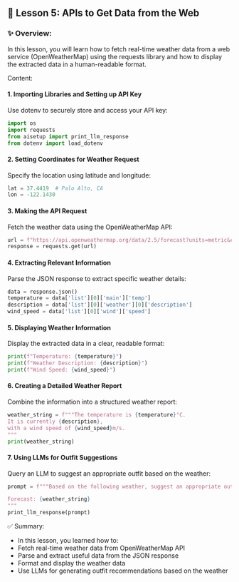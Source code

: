 ## 🌈 Lesson 5: APIs to Get Data from the Web

### ✨ Overview:
In this lesson, you will learn how to fetch real-time weather data from a web service (OpenWeatherMap) using the requests library and how to display the extracted data in a human-readable format.

Content:

#### 1. Importing Libraries and Setting up API Key
Use dotenv to securely store and access your API key:
```python
import os
import requests
from aisetup import print_llm_response
from dotenv import load_dotenv
```

#### 2. Setting Coordinates for Weather Request
Specify the location using latitude and longitude:
```python
lat = 37.4419  # Palo Alto, CA
lon = -122.1430
```

#### 3. Making the API Request
Fetch the weather data using the OpenWeatherMap API:
```python
url = f"https://api.openweathermap.org/data/2.5/forecast?units=metric&cnt=1&lat={lat}&lon={lon}&appid={api_key}"
response = requests.get(url)
```

#### 4. Extracting Relevant Information
Parse the JSON response to extract specific weather details:
```python
data = response.json()
temperature = data['list'][0]['main']['temp']
description = data['list'][0]['weather'][0]['description']
wind_speed = data['list'][0]['wind']['speed']
```

#### 5. Displaying Weather Information
Display the extracted data in a clear, readable format:
```python
print(f"Temperature: {temperature}")
print(f"Weather Description: {description}")
print(f"Wind Speed: {wind_speed}")
```

#### 6. Creating a Detailed Weather Report
Combine the information into a structured weather report:
```python
weather_string = f"""The temperature is {temperature}°C.
It is currently {description},
with a wind speed of {wind_speed}m/s.
"""
print(weather_string)
```

#### 7. Using LLMs for Outfit Suggestions
Query an LLM to suggest an appropriate outfit based on the weather:
```python
prompt = f"""Based on the following weather, suggest an appropriate outdoor outfit.

Forecast: {weather_string}
"""
print_llm_response(prompt)
```

✅ Summary:
  - In this lesson, you learned how to:
  - Fetch real-time weather data from OpenWeatherMap API
  - Parse and extract useful data from the JSON response
  - Format and display the weather data
  - Use LLMs for generating outfit recommendations based on the weather
